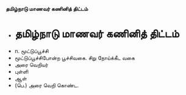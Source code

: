 **தமிழ்நாடு மாணவர் கணினித் திட்டம்**
- # தமிழ்நாடு மாணவர் கணினித் திட்டம்
- n. மூட்டுப்பூச்சி
- மூட்டுப்பூச்சிபோன்ற பூச்சிவகை.  சிறு நோய்க்கீட வகை
- அரை வெறியர்
- புள்ளி
- ஆள்
- (பெ.) அரை வெறி கொண்ட.

